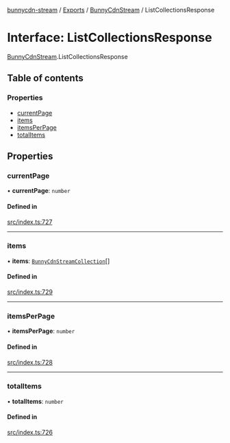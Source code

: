[bunnycdn-stream](../README.md) / [Exports](../modules.md) / [BunnyCdnStream](../modules/BunnyCdnStream.md) / ListCollectionsResponse

# Interface: ListCollectionsResponse

[BunnyCdnStream](../modules/BunnyCdnStream.md).ListCollectionsResponse

## Table of contents

### Properties

- [currentPage](BunnyCdnStream.ListCollectionsResponse.md#currentpage)
- [items](BunnyCdnStream.ListCollectionsResponse.md#items)
- [itemsPerPage](BunnyCdnStream.ListCollectionsResponse.md#itemsperpage)
- [totalItems](BunnyCdnStream.ListCollectionsResponse.md#totalitems)

## Properties

### currentPage

• **currentPage**: `number`

#### Defined in

[src/index.ts:727](https://github.com/dan-online/bunnycdn-stream/blob/62b253f/src/index.ts#L727)

___

### items

• **items**: [`BunnyCdnStreamCollection`](BunnyCdnStream.BunnyCdnStreamCollection.md)[]

#### Defined in

[src/index.ts:729](https://github.com/dan-online/bunnycdn-stream/blob/62b253f/src/index.ts#L729)

___

### itemsPerPage

• **itemsPerPage**: `number`

#### Defined in

[src/index.ts:728](https://github.com/dan-online/bunnycdn-stream/blob/62b253f/src/index.ts#L728)

___

### totalItems

• **totalItems**: `number`

#### Defined in

[src/index.ts:726](https://github.com/dan-online/bunnycdn-stream/blob/62b253f/src/index.ts#L726)
